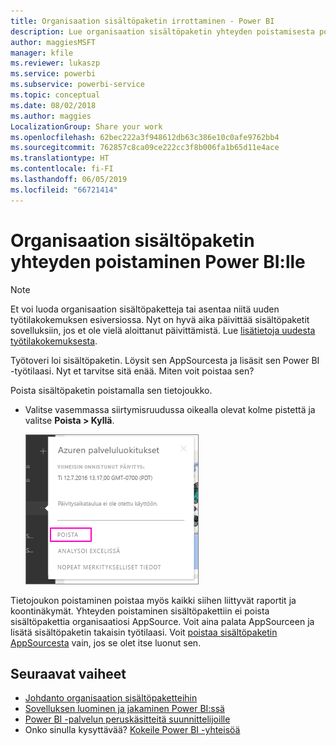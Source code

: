 ```yaml
---
title: Organisaation sisältöpaketin irrottaminen - Power BI
description: Lue organisaation sisältöpaketin yhteyden poistamisesta poistamalla sen tietojoukko Power BI:sta.
author: maggiesMSFT
manager: kfile
ms.reviewer: lukaszp
ms.service: powerbi
ms.subservice: powerbi-service
ms.topic: conceptual
ms.date: 08/02/2018
ms.author: maggies
LocalizationGroup: Share your work
ms.openlocfilehash: 62bec222a3f948612db63c386e10c0afe9762bb4
ms.sourcegitcommit: 762857c8ca09ce222cc3f8b006fa1b65d11e4ace
ms.translationtype: HT
ms.contentlocale: fi-FI
ms.lasthandoff: 06/05/2019
ms.locfileid: "66721414"
---
```

# <a name="remove-your-connection-to-a-power-bi-organizational-content-pack"></a>Organisaation sisältöpaketin yhteyden poistaminen Power BI:lle

> [!NOTE]
> Et voi luoda organisaation sisältöpaketteja tai asentaa niitä uuden työtilakokemuksen esiversiossa. Nyt on hyvä aika päivittää sisältöpaketit sovelluksiin, jos et ole vielä aloittanut päivittämistä. Lue [lisätietoja uudesta työtilakokemuksesta](service-create-the-new-workspaces.md).
> 

Työtoveri loi sisältöpaketin. Löysit sen AppSourcesta ja lisäsit sen Power BI -työtilaasi. Nyt et tarvitse sitä enää.  Miten voit poistaa sen?

Poista sisältöpaketin poistamalla sen tietojoukko.  

* Valitse vasemmassa siirtymisruudussa oikealla olevat kolme pistettä ja valitse **Poista \> Kyllä**.  
  
  ![Sisältöpaketin poistaminen](media/service-organizational-content-pack-disconnect/power-bi-remove-organizational-content-pack-dataset.png)

Tietojoukon poistaminen poistaa myös kaikki siihen liittyvät raportit ja koontinäkymät. Yhteyden poistaminen sisältöpakettiin ei poista sisältöpakettia organisaatiosi AppSource.  Voit aina palata AppSourceen ja lisätä sisältöpaketin takaisin työtilaasi. Voit [poistaa sisältöpaketin AppSourcesta](service-organizational-content-pack-manage-update-delete.md) vain, jos se olet itse luonut sen.

## <a name="next-steps"></a>Seuraavat vaiheet
* [Johdanto organisaation sisältöpaketteihin](service-organizational-content-pack-introduction.md) 
* [Sovelluksen luominen ja jakaminen Power BI:ssä](service-create-distribute-apps.md) 
* [Power BI -palvelun peruskäsitteitä suunnittelijoille](service-basic-concepts.md)  
* Onko sinulla kysyttävää? [Kokeile Power BI -yhteisöä](http://community.powerbi.com/)


